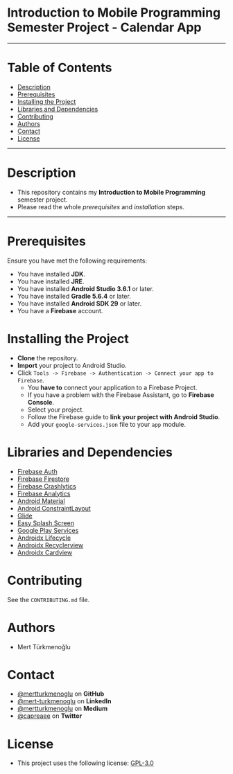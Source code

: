 # Introduction to Mobile Programming Semester Project - Calendar App
***
# Table of Contents
* [Description](#description)
* [Prerequisites](#prerequisites)
* [Installing the Project](#installing-the-project)
* [Libraries and Dependencies](#libraries-and-dependencies)
* [Contributing](#contributing)
* [Authors](#authors)
* [Contact](#contact)
* [License](#license)
***
# Description
* This repository contains my **Introduction to Mobile Programming** semester project.
* Please read the whole *prerequisites* and *installation* steps.
***
# Prerequisites
Ensure you have met the following requirements:
* You have installed **JDK**.
* You have installed **JRE**.
* You have installed **Android Studio 3.6.1** or later.
* You have installed **Gradle 5.6.4** or later.
* You have installed **Android SDK 29** or later.
* You have a **Firebase** account.
# Installing the Project
* **Clone** the repository.
* **Import** your project to Android Studio.
* Click `Tools -> Firebase -> Authentication -> Connect your app to Firebase`.
    * You **have to** connect your application to a Firebase Project.
    * If you have a problem with the Firebase Assistant, go to **Firebase Console**.
    * Select your project.
    * Follow the Firebase guide to **link your project with Android Studio**.
    * Add your `google-services.json` file to your `app` module.
# Libraries and Dependencies
* [Firebase Auth](https://firebase.google.com/)
* [Firebase Firestore](https://firebase.google.com/)
* [Firebase Crashlytics](https://firebase.google.com/)
* [Firebase Analytics](https://firebase.google.com/)
* [Android Material](https://material.io/develop/android/docs/getting-started/)
* [Android ConstraintLayout](https://developer.android.com/jetpack/androidx/releases/constraintlayout)
* [Glide](https://github.com/bumptech/glide)
* [Easy Splash Screen](https://github.com/pantrif/EasySplashScreen)
* [Google Play Services](https://developers.google.com/android/guides/setup)
* [Androidx Lifecycle](https://developer.android.com/jetpack/androidx/releases/lifecycle)
* [Androidx Recyclerview](https://developer.android.com/jetpack/androidx/releases/recyclerview)
* [Androidx Cardview](https://developer.android.com/jetpack/androidx/releases/cardview)
# Contributing
See the `CONTRIBUTING.md` file.
# Authors
* Mert Türkmenoğlu
# Contact
* [@mertturkmenoglu](https://github.com/mertturkmenoglu) on **GitHub**
* [@mert-turkmenoglu](https://www.linkedin.com/in/mert-turkmenoglu/) on **LinkedIn**
* [@mertturkmenoglu](https://medium.com/@mertturkmenoglu) on **Medium**
* [@capreaee](https://twitter.com/capreaee) on **Twitter**
# License
* This project uses the following license: [GPL-3.0](https://www.gnu.org/licenses/gpl-3.0.en.html)
